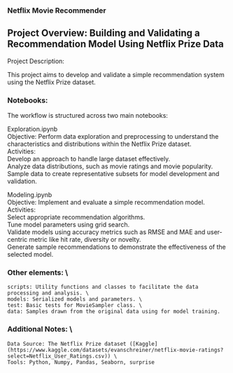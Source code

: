 ### Netflix Movie Recommender 
## Project Overview: Building and Validating a Recommendation Model Using Netflix Prize Data
Project Description:

This project aims to develop and validate a simple recommendation system using the Netflix Prize dataset. 

### Notebooks: 
The workflow is structured across two main notebooks:

Exploration.ipynb \
    Objective: Perform data exploration and preprocessing to understand the characteristics and distributions within the Netflix Prize dataset. \
    Activities: \
    Develop an approach to handle large dataset effectively. \
    Analyze data distributions, such as movie ratings and movie popularity. \
    Sample data to create representative subsets for model development and validation. 

Modeling.ipynb \
    Objective: Implement and evaluate a simple recommendation model. \
    Activities: \
    Select appropriate recommendation algorithms. \
    Tune model parameters using grid search. \
    Validate models using accuracy metrics such as RMSE and MAE and user-centric metric like hit rate, diversity or novelty. \
    Generate sample recommendations to demonstrate the effectiveness of the selected model. 

### Other elements: \
    scripts: Utility functions and classes to facilitate the data processing and analysis. \
    models: Serialized models and parameters. \
    test: Basic tests for MovieSampler class. \
    data: Samples drawn from the original data using for model training. 

### Additional Notes: \
    Data Source: The Netflix Prize dataset ([Kaggle](https://www.kaggle.com/datasets/evanschreiner/netflix-movie-ratings?select=Netflix_User_Ratings.csv)) \
    Tools: Python, Numpy, Pandas, Seaborn, surprise